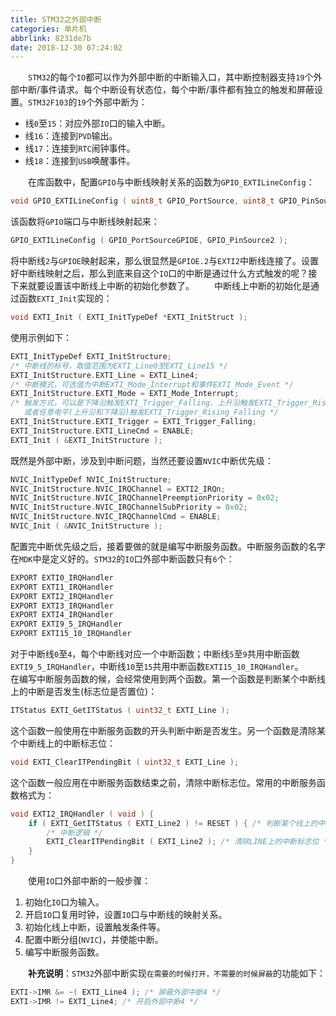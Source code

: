 ```yaml
---
title: STM32之外部中断
categories: 单片机
abbrlink: 8231de7b
date: 2018-12-30 07:24:02
---
```

&emsp;&emsp;`STM32`的每个`IO`都可以作为外部中断的中断输入口，其中断控制器支持`19`个外部中断/事件请求。每个中断设有状态位，每个中断/事件都有独立的触发和屏蔽设置。`STM32F103`的`19`个外部中断为：

- 线`0`至`15`：对应外部`IO`口的输入中断。
- 线`16`：连接到`PVD`输出。
- 线`17`：连接到`RTC`闹钟事件。
- 线`18`：连接到`USB`唤醒事件。

&emsp;&emsp;在库函数中，配置`GPIO`与中断线映射关系的函数为`GPIO_EXTILineConfig`：

``` c
void GPIO_EXTILineConfig ( uint8_t GPIO_PortSource, uint8_t GPIO_PinSource );
```

该函数将`GPIO`端口与中断线映射起来：

``` c
GPIO_EXTILineConfig ( GPIO_PortSourceGPIOE, GPIO_PinSource2 );
```

将中断线`2`与`GPIOE`映射起来，那么很显然是`GPIOE.2`与`EXTI2`中断线连接了。设置好中断线映射之后，那么到底来自这个`IO`口的中断是通过什么方式触发的呢？接下来就要设置该中断线上中断的初始化参数了。
&emsp;&emsp;中断线上中断的初始化是通过函数`EXTI_Init`实现的：

``` c
void EXTI_Init ( EXTI_InitTypeDef *EXTI_InitStruct );
```

使用示例如下：

``` c
EXTI_InitTypeDef EXTI_InitStructure;
/* 中断线的标号，取值范围为EXTI_Line0至EXTI_Line15 */
EXTI_InitStructure.EXTI_Line = EXTI_Line4;
/* 中断模式，可选值为中断EXTI_Mode_Interrupt和事件EXTI_Mode_Event */
EXTI_InitStructure.EXTI_Mode = EXTI_Mode_Interrupt;
/* 触发方式，可以是下降沿触发EXTI_Trigger_Falling、上升沿触发EXTI_Trigger_Rising
   或者任意电平(上升沿和下降沿)触发EXTI_Trigger_Rising_Falling */
EXTI_InitStructure.EXTI_Trigger = EXTI_Trigger_Falling;
EXTI_InitStructure.EXTI_LineCmd = ENABLE;
EXTI_Init ( &EXTI_InitStructure );
```

既然是外部中断，涉及到中断问题，当然还要设置`NVIC`中断优先级：

``` c
NVIC_InitTypeDef NVIC_InitStructure;
NVIC_InitStructure.NVIC_IRQChannel = EXTI2_IRQn;
NVIC_InitStructure.NVIC_IRQChannelPreemptionPriority = 0x02;
NVIC_InitStructure.NVIC_IRQChannelSubPriority = 0x02;
NVIC_InitStructure.NVIC_IRQChannelCmd = ENABLE;
NVIC_Init ( &NVIC_InitStructure );
```

配置完中断优先级之后，接着要做的就是编写中断服务函数。中断服务函数的名字在`MDK`中是定义好的。`STM32`的`IO`口外部中断函数只有`6`个：

``` c
EXPORT EXTI0_IRQHandler
EXPORT EXTI1_IRQHandler
EXPORT EXTI2_IRQHandler
EXPORT EXTI3_IRQHandler
EXPORT EXTI4_IRQHandler
EXPORT EXTI9_5_IRQHandler
EXPORT EXTI15_10_IRQHandler
```

对于中断线`0`至`4`，每个中断线对应一个中断函数；中断线`5`至`9`共用中断函数`EXTI9_5_IRQHandler`，中断线`10`至`15`共用中断函数`EXTI15_10_IRQHandler`。
&emsp;&emsp;在编写中断服务函数的候，会经常使用到两个函数。第一个函数是判断某个中断线上的中断是否发生(标志位是否置位)：

``` c
ITStatus EXTI_GetITStatus ( uint32_t EXTI_Line );
```

这个函数一般使用在中断服务函数的开头判断中断是否发生。另一个函数是清除某个中断线上的中断标志位：

``` c
void EXTI_ClearITPendingBit ( uint32_t EXTI_Line );
```

这个函数一般应用在中断服务函数结束之前，清除中断标志位。常用的中断服务函数格式为：

``` c
void EXTI2_IRQHandler ( void ) {
    if ( EXTI_GetITStatus ( EXTI_Line2 ) != RESET ) { /* 判断某个线上的中断是否发生 */
        /* 中断逻辑 */
        EXTI_ClearITPendingBit ( EXTI_Line2 ); /* 清除LINE上的中断标志位 */
    }
}
```

&emsp;&emsp;使用`IO`口外部中断的一般步骤：

1. 初始化`IO`口为输入。
2. 开启`IO`口复用时钟，设置`IO`口与中断线的映射关系。
3. 初始化线上中断，设置触发条件等。
4. 配置中断分组(`NVIC`)，并使能中断。
5. 编写中断服务函数。

&emsp;&emsp;**补充说明**：`STM32`外部中断实现`在需要的时候打开，不需要的时候屏蔽`的功能如下：

``` c
EXTI->IMR &= ~( EXTI_Line4 ); /* 屏蔽外部中断4 */
EXTI->IMR != EXTI_Line4; /* 开启外部中断4 */
```